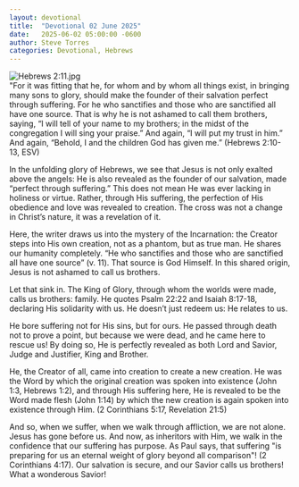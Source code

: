```yaml
---
layout: devotional
title:  "Devotional 02 June 2025"
date:   2025-06-02 05:00:00 -0600
author: Steve Torres
categories: Devotional, Hebrews
---
```

<img src="https://sitemedia.esteeb.com/file/esteebcomsitemedia/devotional_images/Hebrews/Hebrews-2_11.jpg?raw=true" alt="Hebrews 2:11.jpg" style="max-width: 100%; height: auto;">

<div class="scripture">
  "For it was fitting that he, for whom and by whom all things exist, in bringing many sons to glory, should make the founder of their salvation perfect through suffering. For he who sanctifies and those who are sanctified all have one source. That is why he is not ashamed to call them brothers, saying, “I will tell of your name to my brothers; in the midst of the congregation I will sing your praise.” And again, “I will put my trust in him.” And again, “Behold, I and the children God has given me.” (Hebrews 2:10-13, ESV)
</div>

In the unfolding glory of Hebrews, we see that Jesus is not only exalted above the angels: He is also revealed as the founder of our salvation, made “perfect through suffering.” This does not mean He was ever lacking in holiness or virtue. Rather, through His suffering, the perfection of His obedience and love was revealed to creation. The cross was not a change in Christ’s nature, it was a revelation of it.

Here, the writer draws us into the mystery of the Incarnation: the Creator steps into His own creation, not as a phantom, but as true man. He shares our humanity completely. “He who sanctifies and those who are sanctified all have one source” (v. 11). That source is God Himself. In this shared origin, Jesus is not ashamed to call us brothers.

Let that sink in. The King of Glory, through whom the worlds were made, calls us brothers: family. He quotes Psalm 22:22 and Isaiah 8:17-18, declaring His solidarity with us. He doesn’t just redeem us: He relates to us.

He bore suffering not for His sins, but for ours. He passed through death not to prove a point, but because we were dead, and he came here to rescue us! By doing so, He is perfectly revealed as both Lord and Savior, Judge and Justifier, King and Brother.

He, the Creator of all, came into creation to create a new creation. He was the Word by which the original creation was spoken into existence (John 1:3, Hebrews 1:2), and through His suffering here, He is revealed to be the Word made flesh (John 1:14) by which the new creation is again spoken into existence through Him. (2 Corinthians 5:17, Revelation 21:5)

And so, when we suffer, when we walk through affliction, we are not alone. Jesus has gone before us. And now, as inheritors with Him, we walk in the confidence that our suffering has purpose. As Paul says, that suffering "is preparing for us an eternal weight of glory beyond all comparison"! (2 Corinthians 4:17). Our salvation is secure, and our Savior calls us brothers! What a wonderous Savior!
